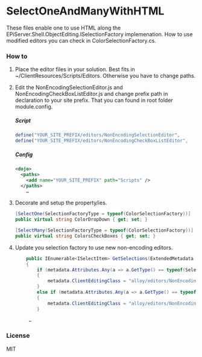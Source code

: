 # SelectOneAndManyWithHTML
These files enable one to use HTML along the EPiServer.Shell.ObjectEditing.ISelectionFactory implemenation. How to use modified editors you can check in ColorSelectionFactory.cs.

### How to

1. Place the editor files in your solution. Best fits in ~/ClientResources/Scripts/Editors. Otherwise you have to change paths.
2. Edit the NonEncodingSelectionEditor.js and NonEncodingCheckBoxListEditor.js and change prefix path in declaration to your site prefix. That you can found in root folder module.config.

    ##### Script

    ``` javascript
    define("YOUR_SITE_PREFIX/editors/NonEncodingSelectionEditor",
    define("YOUR_SITE_PREFIX/editors/NonEncodingCheckBoxListEditor",    
     ```
    ##### Config

    ```xml
    <dojo>    
      <paths>
        <add name="YOUR_SITE_PREFIX" path="Scripts" />
      </paths>
        …
    ```
    
3. Decorate and setup the property/ies.
    ```c#
    [SelectOne(SelectionFactoryType = typeof(ColorSelectionFactory))]
    public virtual string ColorDropDown { get; set; }

    [SelectMany(SelectionFactoryType = typeof(ColorSelectionFactory))]
    public virtual string ColorsCheckBoxes { get; set; }
    ```
    
4. Update you selection factory to use new non-encoding editors.
    
    ```c#
		public IEnumerable<ISelectItem> GetSelections(ExtendedMetadata metadata)
		{
			if (metadata.Attributes.Any(a => a.GetType() == typeof(SelectOneAttribute)))
			{
				metadata.ClientEditingClass = "alloy/editors/NonEncodingSelectionEditor";
			}
			else if (metadata.Attributes.Any(a => a.GetType() == typeof(SelectManyAttribute)))
			{
				metadata.ClientEditingClass = "alloy/editors/NonEncodingCheckBoxListEditor";
			}
			
		 …
     ```
### License
MIT
